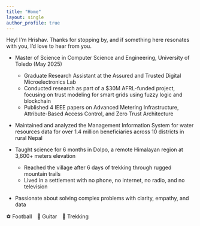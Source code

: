 ```yaml
---
title: "Home"
layout: single
author_profile: true
---
```


Hey! I'm Hrishav. 
Thanks for stopping by, and if something here resonates with you, I’d love to hear from you.

-   Master of Science in Computer Science and Engineering, University of Toledo (May 2025)
    -  Graduate Research Assistant at the Assured and Trusted Digital Microelectronics Lab
    -  Conducted research as part of a $30M AFRL-funded project, focusing on trust modeling for smart grids using fuzzy logic and blockchain
    -  Published 4 IEEE papers on Advanced Metering Infrastructure, Attribute-Based Access Control, and Zero Trust Architecture

-  Maintained and analyzed the Management Information System for water resources data for over 1.4 million beneficiaries across 10 districts in rural Nepal

-   Taught science for 6 months in Dolpo, a remote Himalayan region at 3,600+ meters elevation
    -  Reached the village after 6 days of trekking through rugged mountain trails
    -  Lived in a settlement with no phone, no internet, no radio, and no television

-  Passionate about solving complex problems with clarity, empathy, and data

⚽️ Football 🎸 Guitar 🥾 Trekking
